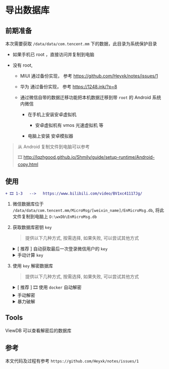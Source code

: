 # 导出数据库
 
## 前期准备 

本次需要获取 `/data/data/com.tencent.mm` 下的数据，此目录为系统保护目录

-   如果手机已 root ，直接访问并复制到电脑

-   没有 root,

    -   MIUI 通过备份实现， 参考 https://github.com/Heyxk/notes/issues/1
    -   华为 通过备份实现， 参考 https://1248.ink/?p=8

    -   通过微信自带的数据迁移功能把本机数据迁移到带 `root` 的 Android 系统内微信

        -   在手机上安装安卓虚拟机

            -   安卓虚拟机有 vmos 光速虚拟机 等

        -   电脑上安装 安卓模拟器


> 从 Android 复制文件到电脑可以参考
> 
> 🎞️ http://lqzhgood.github.io/Shmily/guide/setup-runtime/Android-copy.html


 
## 使用

```diff
+ 🎞️ 1-3   -->   https://www.bilibili.com/video/BV1xc41117Jg/
```

1. 微信数据库位于 `/data/data/com.tencent.mm/MicroMsg/[weixin_name]/EnMicroMsg.db`, 将此文件复制到电脑上 `D:\wxDb\EnMicroMsg.db`
2. 获取数据库密钥 `key`
   
    > 提供以下几种方式, 按需选择, 如果失败, 可以尝试其他方式

    <details> <summary>[ 推荐 ] 自动获取最后一次登录微信用户的 <code>key</code> </summary>
          
      1. 登录当前微信
      2. 复制 `/data/data/com.tencent.mm/MicroMsg/` 下的 `systemInfo.cfg` 和 `CompatibleInfo.cfg` 文件
      3. 拷贝到 `autoDecryption` 目录下
      4. 解压 `jre-1.8.7z`
      5. 执行 `set EXE4J_JAVA_HOME=.\jre-1.8`
      6. 执行 `autoDecryption.exe systemInfo.cfg CompatibleInfo.cfg`
      7. 得到最后一次登录微信用户的 `key`
         
    </details>
    
   <details> <summary>手动计算 <code>key</code> </summary>
       
      1. 获取 `IMEI` 
  
         <details> 
         
            -   手机输入 `*#06#` 可得， 如果双卡手机，两个都可以尝试
            -   如果微信迁移过，也可以试试以前旧手机的 `IMEI`, 获取如上一条
            -   我们也可以在 `/data/data/com.tencent.mm/shared_prefs/DENGTA_META.xml` 中查找名为 `IMEI_DENGTA` 的值。
            -   当微信无法获取 `IMEI`, 将使用默认值 `1234567890ABCDEF` | [来源](https://github.com/WANZIzZ/WeChatRecord/issues/7#issuecomment-695331151)
              
         </details>


      2. 获取 `uni`
  
         - 我们可以在 `/data/data/com.tencent.mm/shared_prefs/system_config_prefs.xml` 找到 `default_uin`，后面的数字就是我们要找的 `uin` 了。

      3. 通过 `IMEI` 和 `uni`计算出 `key`
         <br/>

         > 微信数据库 EnMicroMsg.db 的密码算法为 `key = MD5(IMEI + uin).substring(0, 7).toLowerCase()`

         打开 [计算工具](http://lqzhgood.github.io/Shmily/guide/tools/Wechat/calc-wechat-key.html) , 填入 `IMEI` 和 `uni` 计算出 `key`

     </details>

3. 使用 `key` 解密数据库

   > 提供以下几种方式, 按需选择, 如果失败, 可以尝试其他方式 
   
   <details> 
     <summary>[ 推荐 ] 🎞️ 使用 <code>docker</code> 自动解密</summary>
  
     文档位于 [\export\db-android\1 decode db\docker\readme.md](https://github.com/lqzhgood/Shmily-Get-Wechat/tree/main/export/db-android/1%20decode%20db/docker)

   </details>
       
   <details> <summary>手动解密</summary>
 
    折腾后已知最简单的平台是 `ubuntu 20`. 尝试过 `CentOs` / `Windows` 下 sqlcipher 的依赖太难搞了
    
    ```
    sudo apt-get update
    sudo apt-get install sqlcipher
    ```
    
    替换以下命令中 `${yourkey}` 为 **2** 中获取的 key
    
    ```
    sqlcipher EnMicroMsg.db 'PRAGMA key = "${yourkey}"; PRAGMA cipher_use_hmac = off; PRAGMA kdf_iter = 4000; ATTACH DATABASE "decrypted_database.db" AS decrypted_database KEY "";SELECT sqlcipher_export("decrypted_database");DETACH DATABASE decrypted_database;'
    ```
   </details>
   
   <details> 
     <summary>暴力破解</summary>

     [https://github.com/chg-hou/EnMicroMsg.db-Password-Cracker](https://github.com/chg-hou/EnMicroMsg.db-Password-Cracker)

   </details>

## Tools

ViewDB 可以查看解密后的数据库


## 参考

本文代码及过程有参考 `https://github.com/Heyxk/notes/issues/1`

